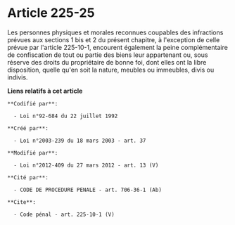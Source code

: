 # Article 225-25

Les personnes physiques et morales reconnues coupables des infractions prévues aux sections 1 bis et 2 du présent chapitre, à
l'exception de celle prévue par l'article 225-10-1, encourent également la peine complémentaire de confiscation de tout ou
partie des biens leur appartenant ou, sous réserve des droits du propriétaire de bonne foi, dont elles ont la libre
disposition, quelle qu'en soit la nature, meubles ou immeubles, divis ou indivis.

**Liens relatifs à cet article**

	**Codifié par**:

	  - Loi n°92-684 du 22 juillet 1992

	**Créé par**:

	  - Loi n°2003-239 du 18 mars 2003 - art. 37

	**Modifié par**:

	  - Loi n°2012-409 du 27 mars 2012 - art. 13 (V)

	**Cité par**:

	  - CODE DE PROCEDURE PENALE - art. 706-36-1 (Ab)

	**Cite**:

	  - Code pénal - art. 225-10-1 (V)

